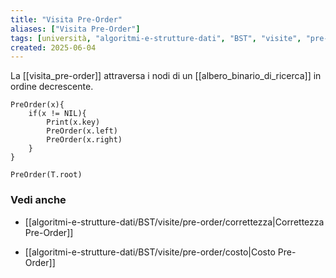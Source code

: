 ```yaml
---
title: "Visita Pre-Order"
aliases: ["Visita Pre-Order"]
tags: [università, "algoritmi-e-strutture-dati", "BST", "visite", "pre-order", "visita-pre-order"]
created: 2025-06-04
---
```

La [[visita_pre-order]] attraversa i nodi di un [[albero_binario_di_ricerca]] in ordine decrescente.

```
PreOrder(x){
	if(x != NIL){
		Print(x.key)
		PreOrder(x.left)
		PreOrder(x.right)
	}
}

PreOrder(T.root)
```

### Vedi anche
* [[algoritmi-e-strutture-dati/BST/visite/pre-order/correttezza|Correttezza Pre-Order]]
- [[algoritmi-e-strutture-dati/BST/visite/pre-order/costo|Costo Pre-Order]]